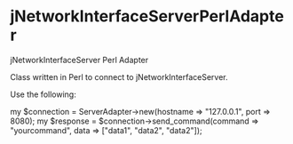 # jNetworkInterfaceServerPerlAdapter

jNetworkInterfaceServer Perl Adapter

Class written in Perl to connect to jNetworkInterfaceServer.

Use the following:

my $connection = ServerAdapter->new(hostname => "127.0.0.1", port => 8080);
my $response = $connection->send_command(command => "yourcommand", data => ["data1", "data2", "data2"]);
